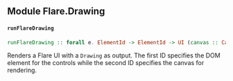 ## Module Flare.Drawing

#### `runFlareDrawing`

``` purescript
runFlareDrawing :: forall e. ElementId -> ElementId -> UI (canvas :: Canvas | e) Drawing -> Eff (dom :: DOM, chan :: Chan, canvas :: Canvas | e) Unit
```

Renders a Flare UI with a `Drawing` as output. The first ID specifies
the DOM element for the controls while the second ID specifies the
canvas for rendering.


